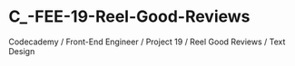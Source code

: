 # C_-FEE-19-Reel-Good-Reviews
Codecademy / Front-End Engineer / Project 19 / Reel Good Reviews / Text Design
